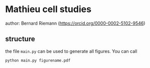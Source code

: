 # Mathieu cell studies

author: Bernard Riemann (https://orcid.org/0000-0002-5102-9546)

## structure

the file `main.py` can be used to generate all figures. You can call

    python main.py figurename.pdf
    
